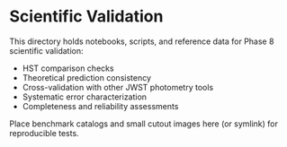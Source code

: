 # Scientific Validation

This directory holds notebooks, scripts, and reference data for Phase 8 scientific validation:

- HST comparison checks
- Theoretical prediction consistency
- Cross-validation with other JWST photometry tools
- Systematic error characterization
- Completeness and reliability assessments

Place benchmark catalogs and small cutout images here (or symlink) for reproducible tests.
